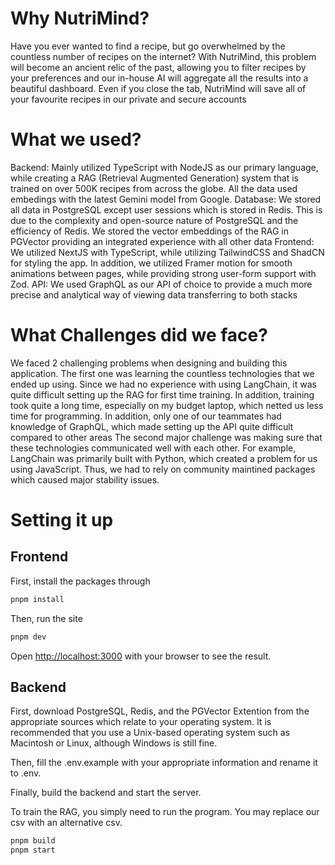 # Why NutriMind?

Have you ever wanted to find a recipe, but go overwhelmed by the countless number of recipes on the internet? With NutriMind, this problem will become an ancient relic of the past, allowing you to filter recipes by your preferences and our in-house AI will aggregate all the results into a beautiful dashboard. Even if you close the tab, NutriMind will save all of your favourite recipes in our private and secure accounts

# What we used?

Backend: Mainly utilized TypeScript with NodeJS as our primary language, while creating a RAG (Retrieval Augmented Generation) system that is trained on over 500K recipes from across the globe. All the data used embedings with the latest Gemini model from Google.
Database: We stored all data in PostgreSQL except user sessions which is stored in Redis. This is due to the complexity and open-source nature of PostgreSQL and the efficiency of Redis. We stored the vector embeddings of the RAG in PGVector providing an integrated experience with all other data
Frontend: We utilized NextJS with TypeScript, while utilizing TailwindCSS and ShadCN for styling the app. In addition, we utilized Framer motion for smooth animations between pages, while providing strong user-form support with Zod.
API: We used GraphQL as our API of choice to provide a much more precise and analytical way of viewing data transferring to both stacks

# What Challenges did we face?

We faced 2 challenging problems when designing and building this application.
The first one was learning the countless technologies that we ended up using. Since we had no experience with using LangChain, it was quite difficult setting up the RAG for first time training. In addition, training took quite a long time, especially on my budget laptop, which netted us less time for programming. In addition, only one of our teammates had knowledge of GraphQL, which made setting up the API quite difficult compared to other areas
The second major challenge was making sure that these technologies communicated well with each other. For example, LangChain was primarily built with Python, which created a problem for us using JavaScript. Thus, we had to rely on community maintined packages which caused major stability issues.

# Setting it up

## Frontend

First, install the packages through

```bash
pnpm install
```

Then, run the site

```bash
pnpm dev
```

Open [http://localhost:3000](http://localhost:3000) with your browser to see the result.

## Backend

First, download PostgreSQL, Redis, and the PGVector Extention from the appropriate sources which relate to your operating system. It is recommended that you use a Unix-based operating system such as Macintosh or Linux, although Windows is still fine.

Then, fill the .env.example with your appropriate information and rename it to .env.

Finally, build the backend and start the server.

To train the RAG, you simply need to run the program. You may replace our csv with an alternative csv.

```bash
pnpm build
pnpm start
```
